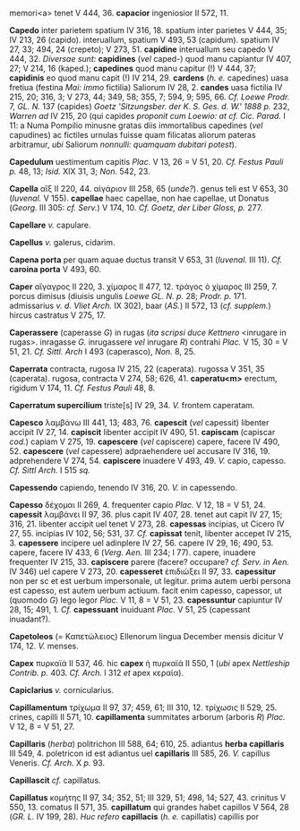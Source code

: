 memori\<a\> tenet V 444, 36. **capacior** ingeniosior II 572, 11.

**Capedo** inter parietem spatium IV 316, 18. spatium inter parietes V
444, 35; IV 213, 26 (capido). interuallum, spatium V 493, 53 (capidum).
spatium IV 27, 33; 494, 24 (crepeto); V 273, 51. **capidine**
interuallum seu capedo V 444, 32. *Diversae sunt:* **capidines** (*vel*
caped-) quod manu capiantur IV 407, 27; V 214, 16 (kaped.);
**capedines** quod manu capitur (!) V 444, 37; **capidinis** eo quod
manu capit (!) IV 214, 29. **cardens** (*h. e.* capedines) uasa fretiua
(festina *Mai: immo* fictilia) Saliorum IV 28, 2. **candes** uasa
fictilia IV 215, 20; 316, 3; V 273, 44; 349, 58; 355, 7; 594, 9; 595,
66. *Cf. Loewe Prodr.* 7, *GL. N.* 137 (capides) *Goetz 'Sitzungsber.
der K. S. Ges. d. W.' 1888 p.* 232, *Warren ad* IV 215, 20 (qui capides
*proponit cum Loewio: at cf. Cic. Parad.* I 11: a Numa Pompilio minusne
gratas diis immortalibus capedines (*vel* capudines) ac fictiles urnulas
fuisse quam filicatas aliorum pateras arbitramur, *ubi* Saliorum
*nonnulli: quam­quam dubitari potest*).

**Capedulum** uestimentum capitis *Plac.* V 13, 26 = V 51, 20. *Cf.
Festus Pauli p.* 48, 13; *Isid.* XIX 31, 3; *Non.* 542, 23.

**Capella** αἴξ II 220, 44. αἰγάριον III 258, 65 (*unde?*). genus teli
est V 653, 30 (*Iuvenal.* V 155). **capellae** haec capellae, non hae
capellae, ut Donatus (*Georg.* III 305: *cf. Serv.*) V 174, 10. *Cf.
Goetz, der Liber Gloss, p.* 277.

**Capellare** *v.* capulare.

**Capellus** *v.* galerus, cidarim.

**Capena porta** per quam aquae ductus transit V 653, 31 (*Iuvenal.* III
11). *Cf.* **caroina porta** V 493, 60.

**Caper** αἴγαγρος II 220, 3. χίμαρος II 477, 12. τράγος ὁ χίμαρος III
259, 7. porcus dimisus (diuisis ungulis *Loewe GL. N. p.* 28; *Prodr.
p.* 171. admissarius *v. d. Vliet Arch.* IX 302), baar (*AS.*) II 572,
13 (*cf. supplem.*) hircus castratus V 275, 17.

**Caperassere** (caperasse *G*) in rugas (*ita scripsi duce Kettnero*
\<inrugare in rugas\>. inragasse *G.* inrugassere *vel* inrugare *R*)
contrahi *Plac.* V 15, 30 = V 51, 21. *Cf. Sittl. Arch* I 493
(caperasco), *Non.* 8, 25.

**Caperrata** contracta, rugosa IV 215, 22 (caperata). rugossa V 351, 35
(caperata). rugosa, contracta V 274, 58; 626, 41. **caperatu\<m\>**
erectum, rigidum V 174, 11. *Cf. Festus Pauli* 48, 8.

**Caperratum supercilium** triste[s] IV 29, 34. *V.* frontem
caperatam.

**Capesco** λαμβάνω III 441, 13; 483, 76. **capescit** (*vel* capessit)
libenter accipit IV 27, 14. **capiscit** libenter accipit IV 490, 51.
**capiscam** (capiscar *cod.*) capiam V 275, 19. **capescere** (*vel*
capiscere) capere, facere IV 490, 52. **capescere** (*vel* capessere)
adpraehendere uel accusare IV 316, 19. adprehendere V 274, 54.
**capiscere** inuadere V 493, 49. *V.* capio, capesso. *Cf. Sittl Arch.*
I 515 *sq.*

**Capessendo** capiendo, tenendo IV 316, 20. *V.* in capessendo.

**Capesso** δέχομαι II 269, 4. frequenter capio *Plac.* V 12, 18 = V 51,
24. **capessit** λαμβάνει II 97, 36. plus capit IV 407, 28. tenet aut
capit IV 27, 15; 316, 21. libenter accipit uel tenet V 273, 28.
**capessas** incipias, ut Cicero IV 27, 55. incipias IV 102, 56; 531,
37. *Cf.* **capissat** tenit, libenter accepet IV 215, 3. **capessere**
incipere uel adinplere IV 27, 56. capere IV 29, 16; 490, 53. capere,
facere IV 433, 6 (*Verg. Aen.* III 234; I 77). capere, inuadere
frequenter IV 215, 33. **capiscere** parere (facere? occupare? *cf.
Serv. in Aen.* IV 346) uel capere V 273, 20. **capesseret** ἐπιδιώξει II
97, 33. **capessitur** non per sc et est uerbum impersonale, ut legitur.
prima autem uerbi persona est capesso, est autem uerbum actiuum. facit
enim capesso, capessor, ut (quomodo *G*) lego legor *Plac.* V 11, 8 = V
51, 23. **capessuntur** capiuntur IV 28, 15; 491, 1. *Cf.*
**capessuant** inuiduant *Plac.* V 51, 25 (capessant inuadant?).

**Capetoleos** (= Καπετώλειος) Ellenorum lingua December mensis dicitur
V 174, 12. *V.* menses.

**Capex** πυρκαϊά II 537, 46. hic **capex** ἡ πυρκαϊά II 550, 1 (*ubi*
apex *Nettleship Contrib. p.* 403. *Cf. Arch.* I 312 *et* apex κεραία).

**Capiclarius** *v.* cornicularius.

**Capillamentum** τρίχωμα II 97, 37; 459, 61; III 310, 12. τρίχωσις II
529, 25. crines, capilli II 571, 10. **capillamenta** summitates arborum
(arboris *R*) *Plac.* V 12, 8 = V 51, 27.

**Capillaris** (*herba*) politrichon III 588, 64; 610, 25. adiantus
**herba capillaris** III 549, 4. poletricon id est adiantus uel
**capillaris** III 585, 26. *V.* capillus Veneris. *Cf. Arch.* X *p.*
93.

**Capillascit** *cf.* capillatus.

**Capillatus** κομήτης II 97, 34; 352, 51; III 329, 51; 498, 14; 527,
43. crinitus V 550, 13. comatus II 571, 35. **capillatum** qui grandes
habet capillos V 564, 28 (*GR. L.* IV 199, 28). *Huc refero*
**capillacis** (*h. e.* capillatis) capillis por
